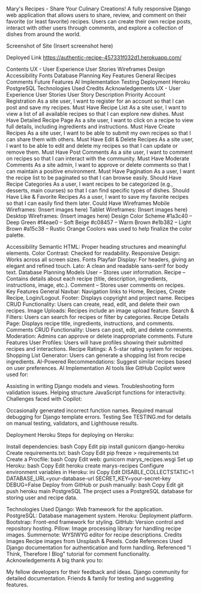 Mary's Recipes - Share Your Culinary Creations!
A fully responsive Django web application that allows users to share, review, and comment on their favorite (or least favorite) recipes. Users can create their own recipe posts, interact with other users through comments, and explore a collection of dishes from around the world.

Screenshot of Site
(Insert screenshot here)

Deployed Link
https://authentic-recipe-457331f032d1.herokuapp.com/

Contents
UX - User Experience
User Stories
Wireframes
Design
Accessibility
Fonts
Database Planning
Key Features
General
Recipes
Comments
Future Features
AI Implementation
Testing
Deployment
Heroku
PostgreSQL
Technologies Used
Credits
Acknowledgements
UX - User Experience
User Stories
User Story	Description	Priority
Account Registration	As a site user, I want to register for an account so that I can post and save my recipes.	Must Have
Recipe List	As a site user, I want to view a list of all available recipes so that I can explore new dishes.	Must Have
Detailed Recipe Page	As a site user, I want to click on a recipe to view full details, including ingredients and instructions.	Must Have
Create Recipes	As a site user, I want to be able to submit my own recipes so that I can share them with others.	Must Have
Edit & Delete Recipes	As a site user, I want to be able to edit and delete my recipes so that I can update or remove them.	Must Have
Post Comments	As a site user, I want to comment on recipes so that I can interact with the community.	Must Have
Moderate Comments	As a site admin, I want to approve or delete comments so that I can maintain a positive environment.	Must Have
Pagination	As a user, I want the recipe list to be paginated so that I can browse easily.	Should Have
Recipe Categories	As a user, I want recipes to be categorized (e.g., desserts, main courses) so that I can find specific types of dishes.	Should Have
Like & Favorite Recipes	As a user, I want to save my favorite recipes so that I can easily find them later.	Could Have
Wireframes
Mobile Wireframes: (Insert images here)
Tablet Wireframes: (Insert images here)
Desktop Wireframes: (Insert images here)
Design
Color Scheme
#1a3c40 – Deep Green
#f4eae0 – Soft Beige
#c08457 – Warm Brown
#e1b382 – Light Brown
#a15c38 – Rustic Orange
Coolors was used to help finalize the color palette.

Accessibility
Semantic HTML: Proper heading structures and meaningful elements.
Color Contrast: Checked for readability.
Responsive Design: Works across all screen sizes.
Fonts
Playfair Display: For headers, giving an elegant and refined touch.
Lato: A clean and readable sans-serif for body text.
Database Planning
Models
User – Stores user information.
Recipe – Contains details about each recipe (title, description, ingredients, instructions, image, etc.).
Comment – Stores user comments on recipes.
Key Features
General
Navbar: Navigation links to Home, Recipes, Create Recipe, Login/Logout.
Footer: Displays copyright and project name.
Recipes
CRUD Functionality: Users can create, read, edit, and delete their own recipes.
Image Uploads: Recipes include an image upload feature.
Search & Filters: Users can search for recipes or filter by categories.
Recipe Details Page: Displays recipe title, ingredients, instructions, and comments.
Comments
CRUD Functionality: Users can post, edit, and delete comments.
Moderation: Admins can approve or delete inappropriate comments.
Future Features
User Profiles: Users will have profiles showing their submitted recipes and interactions.
Recipe Ratings: A 5-star rating system for recipes.
Shopping List Generator: Users can generate a shopping list from recipe ingredients.
AI-Powered Recommendations: Suggest similar recipes based on user preferences.
AI Implementation
AI tools like GitHub Copilot were used for:

Assisting in writing Django models and views.
Troubleshooting form validation issues.
Helping structure JavaScript functions for interactivity.
Challenges faced with Copilot:

Occasionally generated incorrect function names.
Required manual debugging for Django template errors.
Testing
See TESTING.md for details on manual testing, validators, and Lighthouse results.

Deployment
Heroku
Steps for deploying on Heroku:

Install dependencies:
bash
Copy
Edit
pip install gunicorn django-heroku
Create requirements.txt:
bash
Copy
Edit
pip freeze > requirements.txt
Create a Procfile:
bash
Copy
Edit
web: gunicorn marys_recipes.wsgi
Set up Heroku:
bash
Copy
Edit
heroku create marys-recipes
Configure environment variables in Heroku:
ini
Copy
Edit
DISABLE_COLLECTSTATIC=1
DATABASE_URL=your-database-url
SECRET_KEY=your-secret-key
DEBUG=False
Deploy from GitHub or push manually:
bash
Copy
Edit
git push heroku main
PostgreSQL
The project uses a PostgreSQL database for storing user and recipe data.

Technologies Used
Django: Web framework for the application.
PostgreSQL: Database management system.
Heroku: Deployment platform.
Bootstrap: Front-end framework for styling.
GitHub: Version control and repository hosting.
Pillow: Image processing library for handling recipe images.
Summernote: WYSIWYG editor for recipe descriptions.
Credits
Images
Recipe images from Unsplash & Pexels.
Code References
Used Django documentation for authentication and form handling.
Referenced "I Think, Therefore I Blog" tutorial for comment functionality.
Acknowledgements
A big thank you to:

My fellow developers for their feedback and ideas.
Django community for detailed documentation.
Friends & family for testing and suggesting features.
